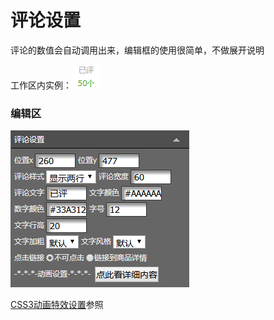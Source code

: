# 评论设置

评论的数值会自动调用出来，编辑框的使用很简单，不做展开说明

工作区内实例：![](/assets/irrt.png)

### 编辑区

![](/assets/p1o3rt.png)

[CSS3动画特效设置](#)参照

